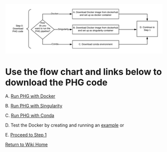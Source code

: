 ![CreatePHG_step0.png](../images/CreatePHG_step0.png)

# Use the flow chart and links below to download the PHG code

A. [Run PHG with Docker](CreatePHG_step0_docker.md)

B. [Run PHG with Singularity](CreatePHG_step0_singularity.md)

C. [Run PHG with Conda](CreatePHG_step0_conda.md)

D. Test the Docker by creating and running an [example](ExampleDatabase.md) or 

E. [Proceed to Step 1](CreatePHG_step1-2_main.md)


[Return to Wiki Home](../Home.md)
